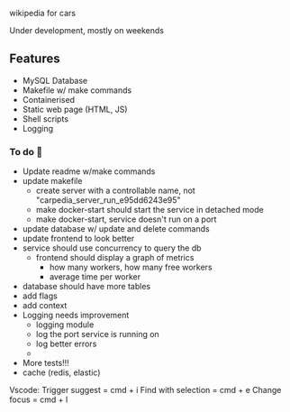 wikipedia for cars

Under development, mostly on weekends

## Features
- MySQL Database
- Makefile w/ make commands
- Containerised
- Static web page (HTML, JS)
- Shell scripts
- Logging


### To do :wrench:
- Update readme w/make commands
- update makefile
    - create server with a controllable name, not "carpedia_server_run_e95dd6243e95"
    - make docker-start should start the service in detached mode
    - make docker-start, service doesn't run on a port
- update database w/ update and delete commands
- update frontend to look better
- service should use concurrency to query the db
    - frontend should display a graph of metrics
        - how many workers, how many free workers
        - average time per worker
- database should have more tables
- add flags
- add context
- Logging needs improvement
    - logging module
    - log the port service is running on
    - log better errors
    - 
- More tests!!!
- cache (redis, elastic)


Vscode:
Trigger suggest = cmd + i
Find with selection = cmd + e
Change focus = cmd + l